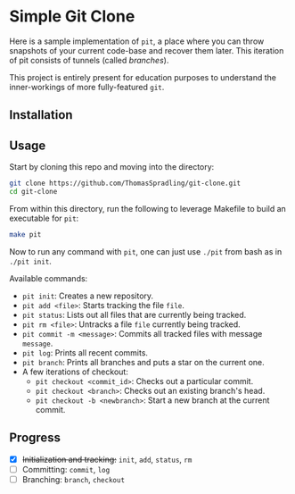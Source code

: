 # Simple Git Clone
Here is a sample implementation of `pit`, a place where you can throw snapshots of your current code-base and recover them later. This iteration of pit consists of tunnels (called *branches*).

This project is entirely present for education purposes to understand the inner-workings of more fully-featured `git`.

## Installation

## Usage
Start by cloning this repo and moving into the directory:
```bash
git clone https://github.com/ThomasSpradling/git-clone.git
cd git-clone
```
From within this directory, run the following to leverage Makefile to build an executable for `pit`:
```bash
make pit
```
Now to run any command with `pit`, one can just use `./pit` from bash as in `./pit init`.

Available commands:
- `pit init`: Creates a new repository.
- `pit add <file>`: Starts tracking the file `file`.
- `pit status`: Lists out all files that are currently being tracked.
- `pit rm <file>`: Untracks a file `file` currently being tracked.
- `pit commit -m <message>`: Commits all tracked files with message `message`.
- `pit log`: Prints all recent commits.
- `pit branch`: Prints all branches and puts a star on the current one.
- A few iterations of checkout:
  - `pit checkout <commit_id>`: Checks out a particular commit.
  - `pit checkout <branch>`: Checks out an existing branch's head.
  - `pit checkout -b <newbranch>`: Start a new branch at the current commit.

## Progress
- [x] ~~Initialization and tracking:~~ `init`, `add`, `status`, `rm`
- [ ] Committing: `commit`, `log`
- [ ] Branching: `branch`, `checkout`